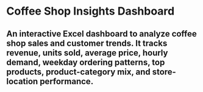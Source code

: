 # Coffee Shop Insights Dashboard
## An interactive Excel dashboard to analyze coffee shop sales and customer trends. It tracks revenue, units sold, average price, hourly demand, weekday ordering patterns, top products, product-category mix, and store-location performance.
